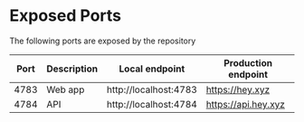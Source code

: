 # Exposed Ports

The following ports are exposed by the repository

| Port | Description | Local endpoint        | Production endpoint |
| ---- | ----------- | --------------------- | ------------------- |
| 4783 | Web app     | http://localhost:4783 | https://hey.xyz     |
| 4784 | API         | http://localhost:4784 | https://api.hey.xyz |
